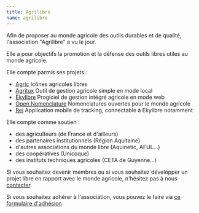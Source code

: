 ```yaml
---
title: Agrilibre
name: agrilibre
---
```

Afin de proposer au monde agricole des outils durables et de qualité, l'association "Agrilibre" a vu le jour.

Elle a pour objectifs la promotion et la défense des outils libres utiles au monde agricole.

Elle compte parmis ses projets :

 - [Agric](https://github.com/ekylibre/agric) Icônes agricoles libres
 - [Agritux](http://agritux.net/) Outil de gestion agricole simple en mode local
 - [Ekylibre](http://ekylibre.org/) Progiciel de gestion intégré agricole en mode web
 - [Open Nomenclature](http://opennomenclature.org/) Nomenclatures ouvertes pour le monde agricole
 - [Rei](https://github.com/ekylibre/rei) Application mobile de tracking, connectable à Ekylibre notamment
 
Elle compte comme soutien :
 
 - des agriculteurs (de France et d'ailleurs)
 - des partenaires institutionnels (Région Aquitaine)
 - d'autres associations du monde libre (Aquinetic, AFUL...)
 - des coopératives (Unicoque)
 - des instituts techniques agricoles (CETA de Guyenne...)

Si vous souhaitez devenir membres ou si vous souhaitez développer un projet libre en rapport avec le monde agricole, n'hésitez pas à nous [contacter](mailto:contact@agrilibre.org).

Si vous souhaitez adhérer à l'association, vous pouvez le faire via [ce formulaire d'adhésion](https://docs.google.com/forms/d/1bdgwxk1d-MeuMJjEXy0_a9rfhrMQrPfTn1xA0H85-WY)